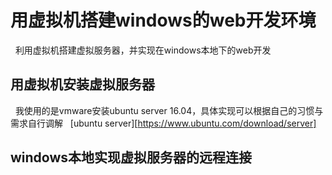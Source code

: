 # 用虚拟机搭建windows的web开发环境
   利用虚拟机搭建虚拟服务器，并实现在windows本地下的web开发

## 用虚拟机安装虚拟服务器
   我使用的是vmware安装ubuntu server 16.04，具体实现可以根据自己的习惯与需求自行调解
   [ubuntu server][https://www.ubuntu.com/download/server]

## windows本地实现虚拟服务器的远程连接

